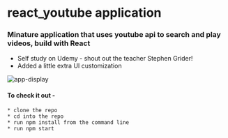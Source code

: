 # react_youtube application

### Minature application that uses youtube api to search and play videos, build with React
 * Self study on Udemy - shout out the teacher Stephen Grider!
 * Added a little extra UI customization

![app-display](https://user-images.githubusercontent.com/18251657/41696840-21dc6a40-74e4-11e8-845c-d6886f6f2553.png)

#### To check it out -
    * clone the repo
    * cd into the repo
    * run npm install from the command line
    * run npm start